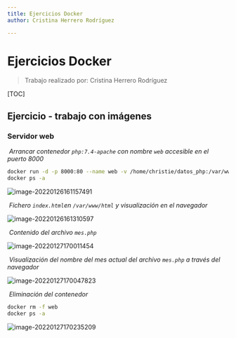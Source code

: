 ```yaml
---
title: Ejercicios Docker
author: Cristina Herrero Rodríguez

---
```


# Ejercicios Docker

> Trabajo realizado por: Cristina Herrero Rodríguez

[TOC]

## Ejercicio - trabajo con imágenes

### Servidor web

​	*Arrancar contenedor `php:7.4-apache` con nombre `web` accesible en el puerto 8000*

```bash
docker run -d -p 8000:80 --name web -v /home/christie/datos_php:/var/www/html:ro php:7.4-apache
docker ps -a
```

![image-20220126161157491](Ejercicios-%20trabajo%20con%20im%C3%A1genes%20(Servidor%20web).assets/image-20220126161157491.png)

​	*Fichero `index.html`en `/var/www/html` y visualización en el navegador*

![image-20220126161310597](Ejercicios-%20trabajo%20con%20im%C3%A1genes%20(Servidor%20web).assets/image-20220126161310597.png)

​	*Contenido del archivo `mes.php`*

![image-20220127170011454](Ejercicios-%20trabajo%20con%20im%C3%A1genes%20(Servidor%20web).assets/image-20220127170011454.png)

​	*Visualización del nombre del mes actual del archivo `mes.php` a través del navegador*

![image-20220127170047823](Ejercicios-%20trabajo%20con%20im%C3%A1genes%20(Servidor%20web).assets/image-20220127170047823.png)

​	*Eliminación del contenedor*

```bash
docker rm -f web
docker ps -a
```

![image-20220127170235209](Ejercicios-%20trabajo%20con%20im%C3%A1genes%20(Servidor%20web).assets/image-20220127170235209.png)
